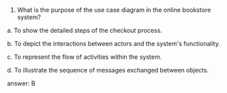 1. What is the purpose of the use case diagram in the online bookstore system?

a. To show the detailed steps of the checkout process.

b. To depict the interactions between actors and the system's functionality.

c. To represent the flow of activities within the system.

d. To illustrate the sequence of messages exchanged between objects.

answer: B
